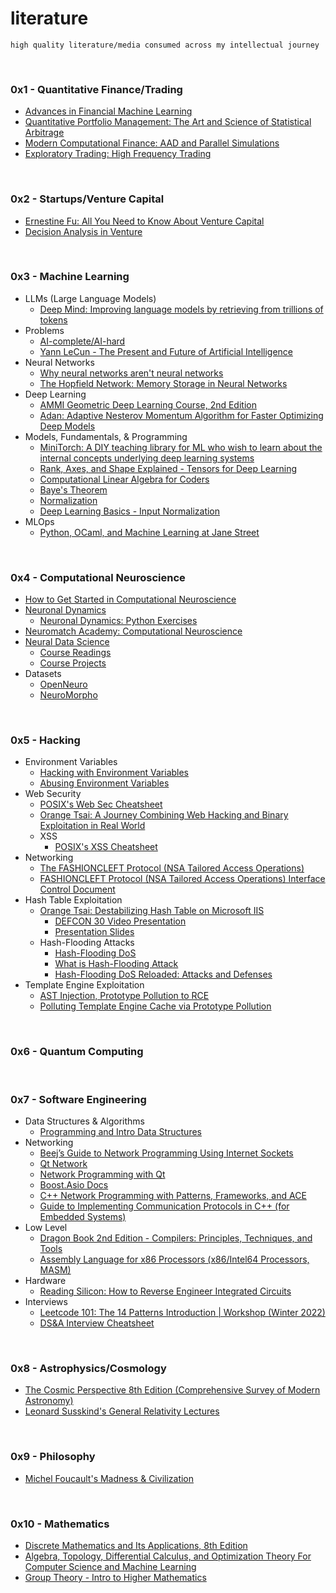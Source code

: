 # literature

```
high quality literature/media consumed across my intellectual journey
```

<br>


### 0x1 - Quantitative Finance/Trading

- [Advances in Financial Machine Learning](quantitative_finance/Advances%20in%20Financial%20Machine%20Learning.pdf)
- [Quantitative Portfolio Management: The Art and Science of Statistical Arbitrage](quantitative_finance/Quantitative%20Portfolio%20Management%20The%20Art%20and%20Science%20of%20Statistical%20Arbitrage.pdf)
- [Modern Computational Finance: AAD and Parallel Simulations](quantitative_finance/Savine_Modern_Computational_Finance.pdf)
- [Exploratory Trading: High Frequency Trading](quantitative_finance/Exploratory%20Trading%20HFT.pdf)

<br>

### 0x2 - Startups/Venture Capital

- [Ernestine Fu: All You Need to Know About Venture Capital](https://www.youtube.com/watch?v=qieDyvn6q0Q)
- [Decision Analysis in Venture](https://www.youtube.com/watch?v=Wi3PiZsIfBU)

<br>

### 0x3 - Machine Learning
- LLMs (Large Language Models)
  - [Deep Mind: Improving language models by retrieving from trillions of tokens](machine_learning/deepmind_llm.pdf)
- Problems
  - [AI-complete/AI-hard](https://en.wikipedia.org/wiki/AI-complete)
  - [Yann LeCun - The Present and Future of Artificial Intelligence](https://www.youtube.com/watch?v=a0-mULz6nhI)
- Neural Networks
  - [Why neural networks aren't neural networks](https://www.youtube.com/watch?v=CfAL_cL3SGQ)
  - [The Hopfield Network: Memory Storage in Neural Networks](https://www.youtube.com/watch?v=piF6D6CQxUw)
- Deep Learning
  - [AMMI Geometric Deep Learning Course, 2nd Edition](https://www.youtube.com/playlist?list=PLn2-dEmQeTfSLXW8yXP4q_Ii58wFdxb3C)
  - [Adan: Adaptive Nesterov Momentum Algorithm for Faster Optimizing Deep Models](machine_learning/adan.pdf)
- Models, Fundamentals, & Programming
  - [MiniTorch: A DIY teaching library for ML who wish to learn about the internal concepts underlying deep learning systems](https://minitorch.github.io/)
  - [Rank, Axes, and Shape Explained - Tensors for Deep Learning](https://www.youtube.com/watch?v=AiyK0idr4uM)
  - [Computational Linear Algebra for Coders](https://github.com/fastai/numerical-linear-algebra/blob/master/README.md)
  - [Baye's Theorem](https://en.wikipedia.org/wiki/Bayes%27_theorem)
  - [Normalization](https://www.codecademy.com/articles/normalization)
  - [Deep Learning Basics - Input Normalization](https://medium.com/analytics-vidhya/deep-learning-basics-input-normalization-670735d3a832)
- MLOps
  - [Python, OCaml, and Machine Learning at Jane Street](https://signalsandthreads.com/python-ocaml-and-machine-learning/)


<br>

### 0x4 - Computational Neuroscience

- [How to Get Started in Computational Neuroscience](https://medium.com/neurotechx/how-to-get-started-in-computational-neuroscience-dde4b1817ccd)
- [Neuronal Dynamics](https://neuronaldynamics.epfl.ch/online/index.html)
  - [Neuronal Dynamics: Python Exercises](https://neuronaldynamics-exercises.readthedocs.io/en/latest/)
- [Neuromatch Academy: Computational Neuroscience](https://compneuro.neuromatch.io/tutorials/intro.html)
- [Neural Data Science](https://github.com/NeuralDataScience)
  - [Course Readings](https://github.com/NeuralDataScience/Readings)
  - [Course Projects](https://github.com/NeuralDataScience/Projects)
- Datasets
  - [OpenNeuro](https://openneuro.org/)
  - [NeuroMorpho](https://neuromorpho.org/)

<br>

### 0x5 - Hacking

- Environment Variables
  - [Hacking with Environment Variables](https://www.elttam.com/blog/env/)
  - [Abusing Environment Variables](https://blog.p6.is/Abusing-Environment-Variables/)
- Web Security
  - [POSIX's Web Sec Cheatsheet](https://blog.p6.is/Web-Security-CheatSheet/)
  - [Orange Tsai: A Journey Combining Web Hacking and Binary Exploitation in Real World](https://www.youtube.com/watch?v=-dh4QXK3WCw)
  - XSS
    - [POSIX's XSS Cheatsheet](https://blog.p6.is/xss-cheatsheet/)
- Networking
  - [The FASHIONCLEFT Protocol (NSA Tailored Access Operations)](hacking/FASHIONCLEFT.pdf)
  - [FASHIONCLEFT Protocol (NSA Tailored Access Operations) Interface Control Document](https://www.eff.org/files/2015/01/27/20150117-spiegel-technical_description_of_the_fashioncleft_protocol_.pdf)
- Hash Table Exploitation
  - [Orange Tsai: Destabilizing Hash Table on Microsoft IIS](https://blog.orange.tw/2022/08/lets-dance-in-the-cache-destabilizing-hash-table-on-microsoft-iis.html)
    - [DEFCON 30 Video Presentation](https://www.youtube.com/watch?v=9w1VqFkVAJs)
    - [Presentation Slides](https://github.com/orangetw/My-Presentation-Slides/blob/main/data/2022-Lets-Dance-in-the-Cache-Destabilizing-Hash-Table-on-Microsoft-IIS.pdf)
  - Hash-Flooding Attacks
    - [Hash-Flooding DoS](https://isdanni.com/hash-flooding/)
    - [What is Hash-Flooding Attack](https://www.programmersought.com/article/96539229181/)
    - [Hash-Flooding DoS Reloaded: Attacks and Defenses](https://docslib.org/doc/9683880/hash-flooding-dos-reloaded-attacks-and-defenses)
- Template Engine Exploitation
  - [AST Injection, Prototype Pollution to RCE](https://blog.p6.is/AST-Injection/)
  - [Polluting Template Engine Cache via Prototype Pollution](https://blog.p6.is/AST-Injection/)

<br>

### 0x6 - Quantum Computing

<br>

### 0x7 - Software Engineering
- Data Structures & Algorithms
  - [Programming and Intro Data Structures](https://eecs280staff.github.io/notes/01_Intro_MachineModel.html#intro-machinemodel)
- Networking
  - [Beej’s Guide to Network Programming Using Internet Sockets](https://beej.us/guide/bgnet/pdf/bgnet_usl_c_1.pdf)
  - [Qt Network](https://doc.qt.io/qt-6/qtnetwork-index.html#articles-and-guides)
  - [Network Programming with Qt](https://doc.qt.io/qt-6/qtnetwork-programming.html)
  - [Boost.Asio Docs](https://www.boost.org/doc/libs/1_81_0/doc/html/boost_asio.html)
  - [C++ Network Programming with Patterns, Frameworks, and ACE](https://www.dre.vanderbilt.edu/~schmidt/PDF/ACE-tutorial.pdf)
  - [Guide to Implementing Communication Protocols in C++ (for Embedded Systems)](https://commschamp.github.io/comms_protocols_cpp/)
- Low Level
  - [Dragon Book 2nd Edition - Compilers: Principles, Techniques, and Tools](SWE/Dragon%20Book%20-%20Compilers%20Principles%20Techniques%20and%20Tools%20(2nd%20Edition).pdf)
  - [Assembly Language for x86 Processors (x86/Intel64 Processors, MASM)](https://docslib.org/doc/4423084/assembly-language-for-x86-processors)
- Hardware
  - [Reading Silicon: How to Reverse Engineer Integrated Circuits](https://www.youtube.com/watch?v=aHx-XUA6f9g)
- Interviews
  - [Leetcode 101: The 14 Patterns Introduction | Workshop (Winter 2022)](https://www.youtube.com/watch?v=g6TLB_tAaCI)
  - [DS&A Interview Cheatsheet](https://www.techinterviewhandbook.org/algorithms/study-cheatsheet/)

<br>

### 0x8 - Astrophysics/Cosmology

- [The Cosmic Perspective 8th Edition (Comprehensive Survey of Modern Astronomy)](https://drive.google.com/file/d/1-wY5lFQZXtlPkFGW-OG4uWMJhzHEcfOS/view)
- [Leonard Susskind's General Relativity Lectures](https://www.youtube.com/playlist?list=PLpGHT1n4-mAvcXwzOIz3dHnGZaQP1LEib)

<br>

### 0x9 - Philosophy
- [Michel Foucault's Madness & Civilization](https://ia803108.us.archive.org/34/items/Michel_Foucault_Madness_And_Civilization/Michel%20Foucault%2C%20Richard%20Howard%20%28transl.%29%20-%20Madness%20and%20Civilization_%20A%20History%20of%20Insanity%20in%20the%20Age%20of%20Reason%20%282013%2C%20Vintage%29.pdf)

<br>

### 0x10 - Mathematics

- [Discrete Mathematics and Its Applications, 8th Edition](mathematics/Discrete%20mathematics%20and%20its%20applications%20by%20Rosen,%20Kenneth%20H%20,%208th%20Edition.pdf)
- [Algebra, Topology, Differential Calculus, and Optimization Theory For Computer Science and Machine Learning](mathematics/Deep%20Maths%20for%20CS%20and%20ML.pdf)
- [Group Theory - Intro to Higher Mathematics](https://www.youtube.com/watch?v=KufsL2VgELo)
